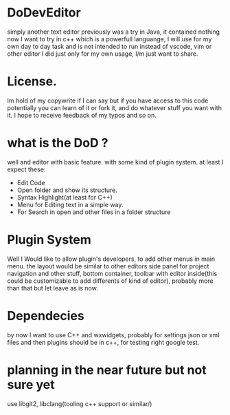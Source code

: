 # DoDevEditor
simply another  text editor previously was a try in Java, it contained nothing
now I want to try in c++ which is a powerfull languange, I will use for my own 
day to day task and is not intended to run instead of vscode, vim or other editor
I did just only for my own usage, I/m just want to share. 

# License. 

Im hold of my copywrite if I can say but if you have access to this code potentially
you can learn of it or fork it, and do whatever stuff you want with it. I hope to receive
feedback of my typos and so on. 


# what is the DoD ?

well and editor with basic feature. with some kind of plugin system. at least I expect
these:

- Edit Code
- Open folder and show its structure.
- Syntax Highlight(at least for C++)
- Menu for Editing text in a simple way.
- For Search in open and other files in a folder structure

# Plugin System 

Well I Would like to allow plugin's developers, to add other menus in main menu. 
the layout would be similar to other editors side panel for project navigation and other stuff,
bottom container, toolbar with editor inside(this could be customizable to add differents of kind of editor), 
probably more than that but let leave as is now.

# Dependecies

by now I want to use C++ and wxwidgets, probably for settings json or xml files and then plugins should be in c++, for testing right google test.

# planning in the near future but not sure yet

use libgit2, libclang(tooling c++ support or similar/)

